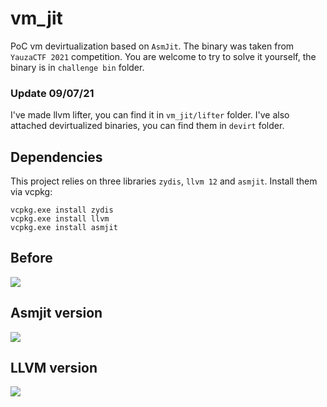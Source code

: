 # vm_jit

PoC vm devirtualization based on `AsmJit`. The binary was taken from `YauzaCTF 2021` competition.
You are welcome to try to solve it yourself, the binary is in `challenge bin` folder.

### Update 09/07/21
I've made llvm lifter, you can find it in `vm_jit/lifter` folder.
I've also attached devirtualized binaries, you can find them in `devirt` folder.

## Dependencies

This project relies on three libraries `zydis`, `llvm 12` and `asmjit`. Install them via vcpkg:
```
vcpkg.exe install zydis
vcpkg.exe install llvm
vcpkg.exe install asmjit
```

## Before

![](https://i.imgur.com/RNKUkui.png)

## Asmjit version
![](https://i.imgur.com/Rm2eLDn.png)

## LLVM version
![](https://i.imgur.com/o26e052.png)
